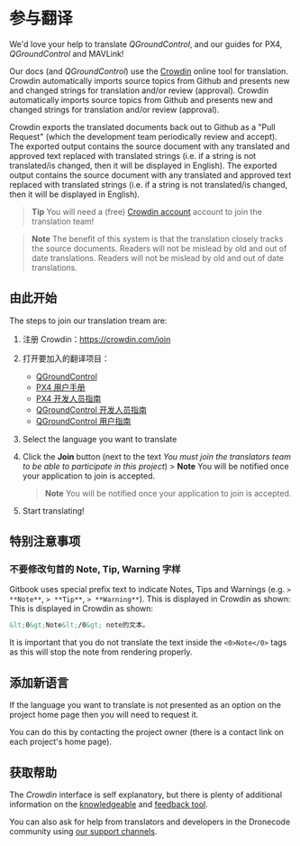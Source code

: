# 参与翻译

We'd love your help to translate *QGroundControl*, and our guides for PX4, *QGroundControl* and MAVLink!

Our docs (and *QGroundControl*) use the [Crowdin](https://crowdin.com) online tool for translation. Crowdin automatically imports source topics from Github and presents new and changed strings for translation and/or review (approval). Crowdin automatically imports source topics from Github and presents new and changed strings for translation and/or review (approval).

Crowdin exports the translated documents back out to Github as a "Pull Request" (which the development team periodically review and accept). The exported output contains the source document with any translated and approved text replaced with translated strings (i.e. if a string is not translated/is changed, then it will be displayed in English). The exported output contains the source document with any translated and approved text replaced with translated strings (i.e. if a string is not translated/is changed, then it will be displayed in English).

> **Tip** You will need a (free) [Crowdin account](https://crowdin.com/join) account to join the translation team!

<span></span>
> **Note** The benefit of this system is that the translation closely tracks the source documents. Readers will not be mislead by old and out of date translations. Readers will not be mislead by old and out of date translations.


## 由此开始

The steps to join our translation tream are:
1. 注册 Crowdin：https://crowdin.com/join
1. 打开要加入的翻译项目：
   - [QGroundControl](https://crowdin.com/project/qgroundcontrol)
   - [PX4 用户手册](https://crowdin.com/project/px4-user-guide)
   - [PX4 开发人员指南](https://crowdin.com/project/qgroundcontrol-developer-guide)
   - [QGroundControl 开发人员指南](https://crowdin.com/project/qgroundcontrol-user-guide)
   - [QGroundControl 用户指南](https://crowdin.com/project/mavlink)
1. Select the language you want to translate
1. Click the **Join** button (next to the text *You must join the translators team to be able to participate in this project*) > **Note** You will be notified once your application to join is accepted.

   > **Note** You will be notified once your application to join is accepted.
1. Start translating!

## 特别注意事项

### 不要修改句首的 Note, Tip, Warning 字样

Gitbook uses special prefix text to indicate Notes, Tips and Warnings (e.g. `> **Note**`, `> **Tip**`, `> **Warning**`). This is displayed in Crowdin as shown: This is displayed in Crowdin as shown:
```html
&lt;0&gt;Note&lt;/0&gt; note的文本。
```

It is important that you do not translate the text inside the `<0>Note</0>` tags as this will stop the note from rendering properly.


## 添加新语言

If the language you want to translate is not presented as an option on the project home page then you will need to request it.

You can do this by contacting the project owner (there is a contact link on each project's home page).

## 获取帮助

The *Crowdin* interface is self explanatory, but there is plenty of additional information on the [knowledgeable](https://support.crowdin.com/) and [feedback tool](https://crowdin.uservoice.com/forums/31787-collaborative-translation-tool).

You can also ask for help from translators and developers in the Dronecode community using [our support channels](../contribute/support.md).
